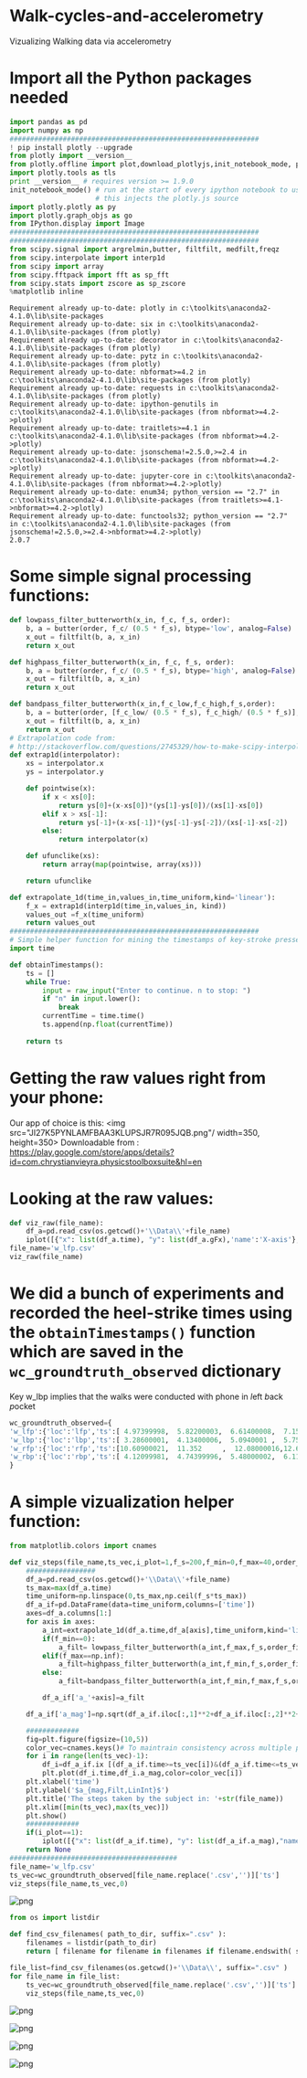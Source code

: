 # Walk-cycles-and-accelerometry
Vizualizing Walking data via accelerometry


# Import all the Python packages needed


```python
import pandas as pd
import numpy as np
#############################################################
! pip install plotly --upgrade
from plotly import __version__
from plotly.offline import plot,download_plotlyjs,init_notebook_mode, plot_mpl, iplot
import plotly.tools as tls
print __version__ # requires version >= 1.9.0
init_notebook_mode() # run at the start of every ipython notebook to use plotly.offline
                     # this injects the plotly.js source
import plotly.plotly as py
import plotly.graph_objs as go
from IPython.display import Image
#############################################################
#############################################################
from scipy.signal import argrelmin,butter, filtfilt, medfilt,freqz
from scipy.interpolate import interp1d
from scipy import array
from scipy.fftpack import fft as sp_fft
from scipy.stats import zscore as sp_zscore
%matplotlib inline
```

    Requirement already up-to-date: plotly in c:\toolkits\anaconda2-4.1.0\lib\site-packages
    Requirement already up-to-date: six in c:\toolkits\anaconda2-4.1.0\lib\site-packages (from plotly)
    Requirement already up-to-date: decorator in c:\toolkits\anaconda2-4.1.0\lib\site-packages (from plotly)
    Requirement already up-to-date: pytz in c:\toolkits\anaconda2-4.1.0\lib\site-packages (from plotly)
    Requirement already up-to-date: nbformat>=4.2 in c:\toolkits\anaconda2-4.1.0\lib\site-packages (from plotly)
    Requirement already up-to-date: requests in c:\toolkits\anaconda2-4.1.0\lib\site-packages (from plotly)
    Requirement already up-to-date: ipython-genutils in c:\toolkits\anaconda2-4.1.0\lib\site-packages (from nbformat>=4.2->plotly)
    Requirement already up-to-date: traitlets>=4.1 in c:\toolkits\anaconda2-4.1.0\lib\site-packages (from nbformat>=4.2->plotly)
    Requirement already up-to-date: jsonschema!=2.5.0,>=2.4 in c:\toolkits\anaconda2-4.1.0\lib\site-packages (from nbformat>=4.2->plotly)
    Requirement already up-to-date: jupyter-core in c:\toolkits\anaconda2-4.1.0\lib\site-packages (from nbformat>=4.2->plotly)
    Requirement already up-to-date: enum34; python_version == "2.7" in c:\toolkits\anaconda2-4.1.0\lib\site-packages (from traitlets>=4.1->nbformat>=4.2->plotly)
    Requirement already up-to-date: functools32; python_version == "2.7" in c:\toolkits\anaconda2-4.1.0\lib\site-packages (from jsonschema!=2.5.0,>=2.4->nbformat>=4.2->plotly)
    2.0.7
    

# Some simple signal processing functions:


```python
def lowpass_filter_butterworth(x_in, f_c, f_s, order):
    b, a = butter(order, f_c/ (0.5 * f_s), btype='low', analog=False)
    x_out = filtfilt(b, a, x_in)
    return x_out

def highpass_filter_butterworth(x_in, f_c, f_s, order):
    b, a = butter(order, f_c/ (0.5 * f_s), btype='high', analog=False)
    x_out = filtfilt(b, a, x_in)
    return x_out

def bandpass_filter_butterworth(x_in,f_c_low,f_c_high,f_s,order):
    b, a = butter(order, [f_c_low/ (0.5 * f_s), f_c_high/ (0.5 * f_s)], btype='band', analog=False)
    x_out = filtfilt(b, a, x_in)
    return x_out
# Extrapolation code from: 
# http://stackoverflow.com/questions/2745329/how-to-make-scipy-interpolate-give-an-extrapolated-result-beyond-the-input-range
def extrap1d(interpolator):
    xs = interpolator.x
    ys = interpolator.y

    def pointwise(x):
        if x < xs[0]:
            return ys[0]+(x-xs[0])*(ys[1]-ys[0])/(xs[1]-xs[0])
        elif x > xs[-1]:
            return ys[-1]+(x-xs[-1])*(ys[-1]-ys[-2])/(xs[-1]-xs[-2])
        else:
            return interpolator(x)

    def ufunclike(xs):
        return array(map(pointwise, array(xs)))

    return ufunclike

def extrapolate_1d(time_in,values_in,time_uniform,kind='linear'):
    f_x = extrap1d(interp1d(time_in,values_in, kind))
    values_out =f_x(time_uniform)
    return values_out
#############################################################
# Simple helper function for mining the timestamps of key-stroke presses:
import time

def obtainTimestamps():
    ts = []
    while True:
        input = raw_input("Enter to continue. n to stop: ")
        if "n" in input.lower():
            break
        currentTime = time.time()
        ts.append(np.float(currentTime))
    
    return ts
```

# Getting the raw values right from your phone:
Our app of choice is this:
<img  src="JI27K5PYNLAMFBAA3KLUPSJR7R095JQB.png"/ width=350, height=350>
Downloadable from : https://play.google.com/store/apps/details?id=com.chrystianvieyra.physicstoolboxsuite&hl=en


# Looking at the raw values:


```python
def viz_raw(file_name):
    df_a=pd.read_csv(os.getcwd()+'\\Data\\'+file_name)
    iplot([{"x": list(df_a.time), "y": list(df_a.gFx),'name':'X-axis'},{"x": list(df_a.time), "y": list(df_a.gFy),'name':'Y-axis'},{"x": list(df_a.time), "y": list(df_a.gFz),'name':'Z-axis'}])
file_name='w_lfp.csv'
viz_raw(file_name)
```


# We did a bunch of experiments and recorded the heel-strike times using the ``` obtainTimestamps() ``` function which are saved in the ``` wc_groundtruth_observed ``` dictionary

Key w_lbp implies that the walks were conducted with phone in *l*eft *b*ack *p*ocket


```python
wc_groundtruth_observed={
'w_lfp':{'loc':'lfp','ts':[ 4.97399998,  5.82200003,  6.61400008,  7.15799999, 7.77400017,  8.71000004]},
'w_lbp':{'loc':'lbp','ts':[ 3.28600001,  4.13400006,  5.0940001 ,  5.75800014, 6.89500022]},
'w_rfp':{'loc':'rfp','ts':[10.60900021,  11.352     ,  12.08000016,12.68300009,  13.50400019]},
'w_rbp':{'loc':'rbp','ts':[ 4.12099981,  4.74399996,  5.48000002,  6.11999989, 6.69599986,  7.39199996]}
}
```

# A simple vizualization helper function:


```python
from matplotlib.colors import cnames

def viz_steps(file_name,ts_vec,i_plot=1,f_s=200,f_min=0,f_max=40,order_filt=3):
    #################
    df_a=pd.read_csv(os.getcwd()+'\\Data\\'+file_name)
    ts_max=max(df_a.time)
    time_uniform=np.linspace(0,ts_max,np.ceil(f_s*ts_max))
    df_a_if=pd.DataFrame(data=time_uniform,columns=['time'])
    axes=df_a.columns[1:]
    for axis in axes:
        a_int=extrapolate_1d(df_a.time,df_a[axis],time_uniform,kind='linear')
        if(f_min==0):
            a_filt= lowpass_filter_butterworth(a_int,f_max,f_s,order_filt)
        elif(f_max==np.inf):
            a_filt=highpass_filter_butterworth(a_int,f_min,f_s,order_filt)
        else:
            a_filt=bandpass_filter_butterworth(a_int,f_min,f_max,f_s,order_filt)

        df_a_if['a_'+axis]=a_filt

    df_a_if['a_mag']=np.sqrt(df_a_if.iloc[:,1]**2+df_a_if.iloc[:,2]**2+df_a_if.iloc[:,3]**2)

    #############
    fig=plt.figure(figsize=(10,5))
    color_vec=cnames.keys()# To maintrain consistency across multiple plots
    for i in range(len(ts_vec)-1):
        df_i=df_a_if.ix [(df_a_if.time>=ts_vec[i])&(df_a_if.time<=ts_vec[i+1]),['time','a_mag']]
        plt.plot(df_i.time,df_i.a_mag,color=color_vec[i])
    plt.xlabel('time')
    plt.ylabel('$a_{mag,Filt,LinInt}$')
    plt.title('The steps taken by the subject in: '+str(file_name))
    plt.xlim([min(ts_vec),max(ts_vec)])
    plt.show()
    #############
    if(i_plot==1):
        iplot([{"x": list(df_a_if.time), "y": list(df_a_if.a_mag),"name": 'RSS signal of the interpolated and filtered signal'},{"x": list(ts_vec), "y": list(1*np.ones(len(ts_vec))),"name": 'Heel contact instants'}])
    return None
#########################################
file_name='w_lfp.csv'
ts_vec=wc_groundtruth_observed[file_name.replace('.csv','')]['ts']
viz_steps(file_name,ts_vec,0)        
```


![png](output_10_0.png)



```python
from os import listdir

def find_csv_filenames( path_to_dir, suffix=".csv" ):
    filenames = listdir(path_to_dir)
    return [ filename for filename in filenames if filename.endswith( suffix ) ]
```


```python
file_list=find_csv_filenames(os.getcwd()+'\\Data\\', suffix=".csv" )
for file_name in file_list:
    ts_vec=wc_groundtruth_observed[file_name.replace('.csv','')]['ts']
    viz_steps(file_name,ts_vec,0)          
```


![png](output_12_0.png)



![png](output_12_1.png)



![png](output_12_2.png)



![png](output_12_3.png)

